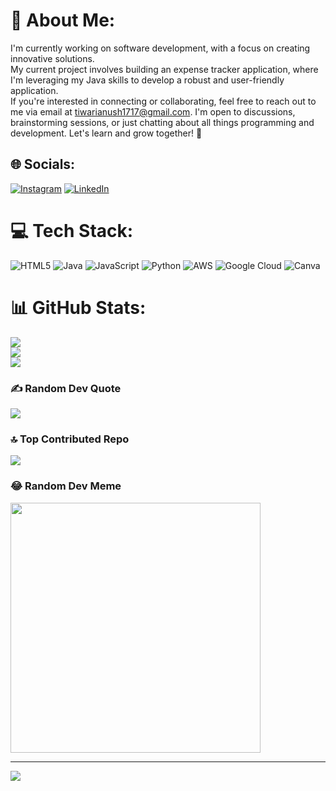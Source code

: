 # 💫 About Me:
I'm currently working on software development, with a focus on creating innovative solutions.<br>My current project involves building an expense tracker application, where I'm leveraging my Java skills to develop a robust and user-friendly application.<br>If you're interested in connecting or collaborating, feel free to reach out to me via email at tiwarianush1717@gmail.com. I'm open to discussions, brainstorming sessions, or just chatting about all things programming and development. Let's learn and grow together! 🚀<br>


## 🌐 Socials:
[![Instagram](https://img.shields.io/badge/Instagram-%23E4405F.svg?logo=Instagram&logoColor=white)](https://instagram.com/look_for.me_) [![LinkedIn](https://img.shields.io/badge/LinkedIn-%230077B5.svg?logo=linkedin&logoColor=white)](https://linkedin.com/in/aman-kumar-tiwari-602743227) 

# 💻 Tech Stack:
![HTML5](https://img.shields.io/badge/html5-%23E34F26.svg?style=plastic&logo=html5&logoColor=white) ![Java](https://img.shields.io/badge/java-%23ED8B00.svg?style=plastic&logo=openjdk&logoColor=white) ![JavaScript](https://img.shields.io/badge/javascript-%23323330.svg?style=plastic&logo=javascript&logoColor=%23F7DF1E) ![Python](https://img.shields.io/badge/python-3670A0?style=plastic&logo=python&logoColor=ffdd54) ![AWS](https://img.shields.io/badge/AWS-%23FF9900.svg?style=plastic&logo=amazon-aws&logoColor=white) ![Google Cloud](https://img.shields.io/badge/GoogleCloud-%234285F4.svg?style=plastic&logo=google-cloud&logoColor=white) ![Canva](https://img.shields.io/badge/Canva-%2300C4CC.svg?style=plastic&logo=Canva&logoColor=white)
# 📊 GitHub Stats:
![](https://github-readme-stats.vercel.app/api?username=Phoenix-Illusion&theme=tokyonight&hide_border=false&include_all_commits=true&count_private=true)<br/>
![](https://github-readme-streak-stats.herokuapp.com/?user=Phoenix-Illusion&theme=tokyonight&hide_border=false)<br/>
![](https://github-readme-stats.vercel.app/api/top-langs/?username=Phoenix-Illusion&theme=tokyonight&hide_border=false&include_all_commits=true&count_private=true&layout=compact)

### ✍️ Random Dev Quote
![](https://quotes-github-readme.vercel.app/api?type=horizontal&theme=radical)

### 🔝 Top Contributed Repo
![](https://github-contributor-stats.vercel.app/api?username=Phoenix-Illusion&limit=5&theme=dark&combine_all_yearly_contributions=true)

### 😂 Random Dev Meme
<img src='https://memer-new.vercel.app/' style="height: 400px;"/>

---
[![](https://visitcount.itsvg.in/api?id=Phoenix-Illusion&icon=0&color=0)](https://visitcount.itsvg.in)

<!-- Proudly created with GPRM ( https://gprm.itsvg.in ) -->
